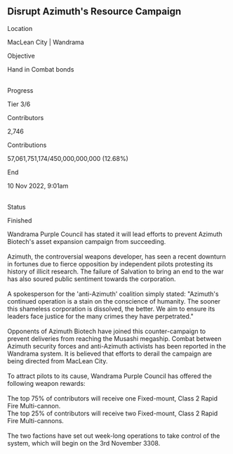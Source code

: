 ## Disrupt Azimuth\'s Resource Campaign

Location

MacLean City \| Wandrama

Objective

Hand in Combat bonds

\
Progress

Tier 3/6

Contributors

2,746

Contributions

57,061,751,174/450,000,000,000 (12.68%)

End

10 Nov 2022, 9:01am

\
Status

Finished

Wandrama Purple Council has stated it will lead efforts to prevent
Azimuth Biotech\'s asset expansion campaign from succeeding.\
\
Azimuth, the controversial weapons developer, has seen a recent downturn
in fortunes due to fierce opposition by independent pilots protesting
its history of illicit research. The failure of Salvation to bring an
end to the war has also soured public sentiment towards the
corporation.\
\
A spokesperson for the \'anti-Azimuth\' coalition simply stated:
\"Azimuth\'s continued operation is a stain on the conscience of
humanity. The sooner this shameless corporation is dissolved, the
better. We aim to ensure its leaders face justice for the many crimes
they have perpetrated.\"\
\
Opponents of Azimuth Biotech have joined this counter-campaign to
prevent deliveries from reaching the Musashi megaship. Combat between
Azimuth security forces and anti-Azimuth activists has been reported in
the Wandrama system. It is believed that efforts to derail the campaign
are being directed from MacLean City.\
\
To attract pilots to its cause, Wandrama Purple Council has offered the
following weapon rewards:\
\
The top 75% of contributors will receive one Fixed-mount, Class 2 Rapid
Fire Multi-cannon.\
The top 25% of contributors will receive two Fixed-mount, Class 2 Rapid
Fire Multi-cannons.\
\
The two factions have set out week-long operations to take control of
the system, which will begin on the 3rd November 3308.
